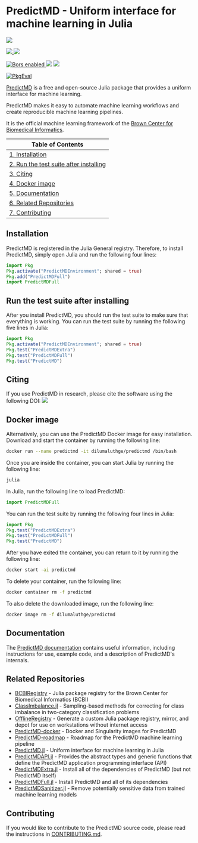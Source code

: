 # PredictMD - Uniform interface for machine learning in Julia

<p>
<a
href="https://doi.org/10.5281/zenodo.1291209">
<img
src="https://zenodo.org/badge/109460252.svg"/>
</a>
</p>

<p>
<a
href="https://predictmd.net/stable">
<img
src="https://img.shields.io/badge/docs-stable-blue.svg" />
</a>
<a
href="https://predictmd.net/development">
<img
src="https://img.shields.io/badge/docs-development-blue.svg" />
</a>
</p>

<p>
<a
href="https://app.bors.tech/repositories/12304">
<img
src="https://bors.tech/images/badge_small.svg"
alt="Bors enabled">
</a>
<a
href="https://travis-ci.org/bcbi/PredictMD.jl/branches">
<img
src="https://travis-ci.org/bcbi/PredictMD.jl.svg?branch=master"
/></a>
<a
href="https://codecov.io/gh/bcbi/PredictMD.jl/branch/master">
<img
src="https://codecov.io/gh/bcbi/PredictMD.jl/branch/master/graph/badge.svg"
/></a>
</p>

[![PkgEval][pkgeval-img]][pkgeval-url]

[pkgeval-img]: https://juliaci.github.io/NanosoldierReports/pkgeval_badges/P/PredictMD.svg
[pkgeval-url]: https://juliaci.github.io/NanosoldierReports/pkgeval_badges/P/PredictMD.html

[PredictMD](https://predictmd.net) is a free and open-source Julia package that provides a uniform interface for machine learning.

PredictMD makes it easy to automate machine learning workflows and create reproducible machine learning pipelines.

It is the official machine learning framework of the [Brown Center for Biomedical Informatics](https://github.com/bcbi).

| Table of Contents |
| ----------------- |
| [1. Installation](#installation) |
| [2. Run the test suite after installing](#run-the-test-suite-after-installing) |
| [3. Citing](#citing) |
| [4. Docker image](#docker-image) |
| [5. Documentation](#documentation) |
| [6. Related Repositories](#related-repositories) |
| [7. Contributing](#contributing) |

## Installation

PredictMD is registered in the Julia General registry. Therefore, to install PredictMD, simply open Julia and run the following four lines:
```julia
import Pkg
Pkg.activate("PredictMDEnvironment"; shared = true)
Pkg.add("PredictMDFull")
import PredictMDFull
```

## Run the test suite after installing

After you install PredictMD, you should run the test suite to make sure that
everything is working. You can run the test suite by running the following five lines in Julia:
```julia
import Pkg
Pkg.activate("PredictMDEnvironment"; shared = true)
Pkg.test("PredictMDExtra")
Pkg.test("PredictMDFull")
Pkg.test("PredictMD")
```

## Citing

If you use PredictMD in research, please
cite the software using the following DOI:
<a href="https://doi.org/10.5281/zenodo.1291209">
<img
src="https://zenodo.org/badge/109460252.svg"/>
</a>


## Docker image
Alternatively, you can use the PredictMD Docker image for easy installation. Download and start the container by running the following line:
```bash
docker run --name predictmd -it dilumaluthge/predictmd /bin/bash
```

Once you are inside the container, you can start Julia by running the following line:
```bash
julia
```

In Julia, run the following line to load PredictMD:
```julia
import PredictMDFull
```

You can run the test suite by running the following four lines in Julia:
```julia
import Pkg
Pkg.test("PredictMDExtra")
Pkg.test("PredictMDFull")
Pkg.test("PredictMD")
```

After you have exited the container, you can return to it by running the following line:
```bash
docker start -ai predictmd
```

To delete your container, run the following line:
```bash
docker container rm -f predictmd
```

To also delete the downloaded image, run the following line:
```bash
docker image rm -f dilumaluthge/predictmd
```

## Documentation

The [PredictMD documentation](https://predictmd.net/stable) contains
useful information, including instructions for use, example code, and a
description of
PredictMD's internals.

## Related Repositories

- [BCBIRegistry](https://github.com/bcbi/BCBIRegistry) - Julia package registry for the Brown Center for Biomedical Informatics (BCBI)
- [ClassImbalance.jl](https://github.com/bcbi/ClassImbalance.jl) - Sampling-based methods for correcting for class imbalance in two-category classification problems
- [OfflineRegistry](https://github.com/DilumAluthge/OfflineRegistry) - Generate a custom Julia package registry, mirror, and depot for use on workstations without internet access
- [PredictMD-docker](https://github.com/DilumAluthge/PredictMD-docker) - Docker and Singularity images for PredictMD
- [PredictMD-roadmap](https://github.com/bcbi/PredictMD-roadmap) - Roadmap for the PredictMD machine learning pipeline
- [PredictMD.jl](https://github.com/bcbi/PredictMD.jl) - Uniform interface for machine learning in Julia
- [PredictMDAPI.jl](https://github.com/bcbi/PredictMDAPI.jl) - Provides the abstract types and generic functions that define the PredictMD application programming interface (API)
- [PredictMDExtra.jl](https://github.com/bcbi/PredictMDExtra.jl) - Install all of the dependencies of PredictMD (but not PredictMD itself)
- [PredictMDFull.jl](https://github.com/bcbi/PredictMDFull.jl) - Install PredictMD and all of its dependencies
- [PredictMDSanitizer.jl](https://github.com/bcbi/PredictMDSanitizer.jl) - Remove potentially sensitive data from trained machine learning models

## Contributing

If you would like to contribute to the PredictMD source code, please read the instructions in [CONTRIBUTING.md](CONTRIBUTING.md).
